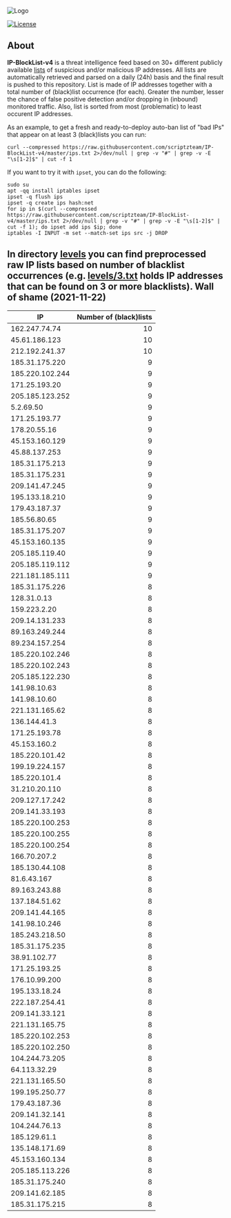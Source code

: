 ![Logo](https://i.imgur.com/PyKLAe7.png)

[![License](https://img.shields.io/badge/license-The_Unlicense-red.svg)](https://unlicense.org/)

About
----

**IP-BlockList-v4** is a threat intelligence feed based on 30+ different publicly available [lists](https://github.com/stamparm/maltrail) of suspicious and/or malicious IP addresses. All lists are automatically retrieved and parsed on a daily (24h) basis and the final result is pushed to this repository. List is made of IP addresses together with a total number of (black)list occurrence (for each). Greater the number, lesser the chance of false positive detection and/or dropping in (inbound) monitored traffic. Also, list is sorted from most (problematic) to least occurent IP addresses.

As an example, to get a fresh and ready-to-deploy auto-ban list of "bad IPs" that appear on at least 3 (black)lists you can run:

```
curl --compressed https://raw.githubusercontent.com/scriptzteam/IP-BlockList-v4/master/ips.txt 2>/dev/null | grep -v "#" | grep -v -E "\s[1-2]$" | cut -f 1
```

If you want to try it with `ipset`, you can do the following:

```
sudo su
apt -qq install iptables ipset
ipset -q flush ips
ipset -q create ips hash:net
for ip in $(curl --compressed https://raw.githubusercontent.com/scriptzteam/IP-BlockList-v4/master/ips.txt 2>/dev/null | grep -v "#" | grep -v -E "\s[1-2]$" | cut -f 1); do ipset add ips $ip; done
iptables -I INPUT -m set --match-set ips src -j DROP
```

In directory [levels](levels) you can find preprocessed raw IP lists based on number of blacklist occurrences (e.g. [levels/3.txt](levels/3.txt) holds IP addresses that can be found on 3 or more blacklists).
Wall of shame (2021-11-22)
----

|IP|Number of (black)lists|
|---|--:|
162.247.74.74|10
45.61.186.123|10
212.192.241.37|10
185.31.175.220|9
185.220.102.244|9
171.25.193.20|9
205.185.123.252|9
5.2.69.50|9
171.25.193.77|9
178.20.55.16|9
45.153.160.129|9
45.88.137.253|9
185.31.175.213|9
185.31.175.231|9
209.141.47.245|9
195.133.18.210|9
179.43.187.37|9
185.56.80.65|9
185.31.175.207|9
45.153.160.135|9
205.185.119.40|9
205.185.119.112|9
221.181.185.111|9
185.31.175.226|8
128.31.0.13|8
159.223.2.20|8
209.14.131.233|8
89.163.249.244|8
89.234.157.254|8
185.220.102.246|8
185.220.102.243|8
205.185.122.230|8
141.98.10.63|8
141.98.10.60|8
221.131.165.62|8
136.144.41.3|8
171.25.193.78|8
45.153.160.2|8
185.220.101.42|8
199.19.224.157|8
185.220.101.4|8
31.210.20.110|8
209.127.17.242|8
209.141.33.193|8
185.220.100.253|8
185.220.100.255|8
185.220.100.254|8
166.70.207.2|8
185.130.44.108|8
81.6.43.167|8
89.163.243.88|8
137.184.51.62|8
209.141.44.165|8
141.98.10.246|8
185.243.218.50|8
185.31.175.235|8
38.91.102.77|8
171.25.193.25|8
176.10.99.200|8
195.133.18.24|8
222.187.254.41|8
209.141.33.121|8
221.131.165.75|8
185.220.102.253|8
185.220.102.250|8
104.244.73.205|8
64.113.32.29|8
221.131.165.50|8
199.195.250.77|8
179.43.187.36|8
209.141.32.141|8
104.244.76.13|8
185.129.61.1|8
135.148.171.69|8
45.153.160.134|8
205.185.113.226|8
185.31.175.240|8
209.141.62.185|8
185.31.175.215|8
